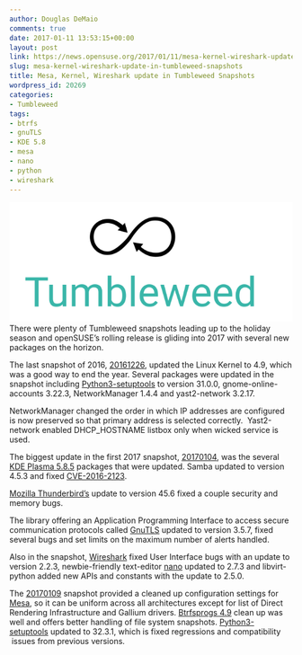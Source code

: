 ```yaml
---
author: Douglas DeMaio
comments: true
date: 2017-01-11 13:53:15+00:00
layout: post
link: https://news.opensuse.org/2017/01/11/mesa-kernel-wireshark-update-in-tumbleweed-snapshots/
slug: mesa-kernel-wireshark-update-in-tumbleweed-snapshots
title: Mesa, Kernel, Wireshark update in Tumbleweed Snapshots
wordpress_id: 20269
categories:
- Tumbleweed
tags:
- btrfs
- gnuTLS
- KDE 5.8
- mesa
- nano
- python
- wireshark
---
```


![](/wp-content/uploads/2016/05/Tumbleweed-black-green.png)There were plenty of Tumbleweed snapshots leading up to the holiday season and openSUSE’s rolling release is gliding into 2017 with several new packages on the horizon. 

The last snapshot of 2016, [20161226](https://lists.opensuse.org/opensuse-factory/2016-12/msg00333.html), updated the Linux Kernel to 4.9, which was a good way to end the year. Several packages were updated in the snapshot including [Python3-setuptools](https://pypi.python.org/pypi/setuptools) to version 31.0.0, gnome-online-accounts 3.22.3, NetworkManager 1.4.4 and yast2-network 3.2.17.

NetworkManager changed the order in which IP addresses are configured is now preserved so that primary address is selected correctly.  Yast2-network enabled DHCP_HOSTNAME listbox only when wicked service is used.

The biggest update in the first 2017 snapshot, [20170104](https://lists.opensuse.org/opensuse-factory/2017-01/msg00071.html), was the several [KDE Plasma 5.8.5](https://www.kde.org/announcements/plasma-5.8.5.php) packages that were updated. Samba updated to version 4.5.3 and fixed [CVE-2016-2123](https://www.samba.org/samba/security/CVE-2016-2123.html).

[Mozilla Thunderbird’s](https://www.mozilla.org/en-US/thunderbird/45.6.0/releasenotes/) update to version 45.6 fixed a couple security and memory bugs.

The library offering an Application Programming Interface to access secure communication protocols called [GnuTLS](//www.gnutls.org/) updated to version 3.5.7, fixed several bugs and set limits on the maximum number of alerts handled.

Also in the snapshot, [Wireshark](https://www.wireshark.org/docs/relnotes/wireshark-2.2.3.html) fixed User Interface bugs with an update to version 2.2.3, newbie-friendly text-editor [nano](https://www.nano-editor.org/news.php) updated to 2.7.3 and libvirt-python added new APIs and constants with the update to 2.5.0.

The [20170109](https://lists.opensuse.org/opensuse-factory/2017-01/msg00122.html) snapshot provided a cleaned up configuration settings for [Mesa](//www.mesa3d.org/), so it can be uniform across all architectures except for list of Direct Rendering Infrastructure and Gallium drivers. [Btrfsprogs 4.9](https://btrfs.wiki.kernel.org/index.php/Changelog) clean up was well and offers better handling of file system snapshots. [Python3-setuptools](https://pypi.python.org/pypi/setuptools) updated to 32.3.1, which is fixed regressions and compatibility  issues from previous versions.
